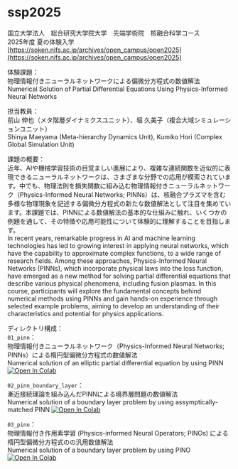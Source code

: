 # ssp2025
国立大学法人　総合研究大学院大学　先端学術院　核融合科学コース  
2025年度 夏の体験入学  
[https://soken.nifs.ac.jp/archives/open_campus/open2025](https://soken.nifs.ac.jp/archives/open_campus/open2025)

体験課題：   
物理情報付きニューラルネットワークによる偏微分方程式の数値解法  
Numerical Solution of Partial Differential Equations Using Physics-Informed Neural Networks  

担当教員：   
前山 伸也（メタ階層ダイナミクスユニット）、堀 久美子（複合大域シミュレーションユニット）  
Shinya Maeyama (Meta-hierarchy Dynamics Unit), Kumiko Hori (Complex Global Simulation Unit)  

課題の概要：  
近年、AIや機械学習技術の目覚ましい進展により、複雑な連続関数を近似的に表現できるニューラルネットワークは、さまざまな分野での応用が模索されています。中でも、物理法則を損失関数に組み込む物理情報付きニューラルネットワーク（Physics-Informed Neural Networks; PINNs）は、核融合プラズマを含む多様な物理現象を記述する偏微分方程式の新たな数値解法として注目を集めています。本課題では、PINNによる数値解法の基本的な仕組みに触れ、いくつかの例題を通して、その特徴や応用可能性について体験的に理解することを目指します。  
In recent years, remarkable progress in AI and machine learning technologies has led to growing interest in applying neural networks, which have the capability to approximate complex functions, to a wide range of research fields. Among these approaches, Physics-Informed Neural Networks (PINNs), which incorporate physical laws into the loss function, have emerged as a new method for solving partial differential equations that describe various physical phenomena, including fusion plasmas. In this course, participants will explore the fundamental concepts behind numerical methods using PINNs and gain hands-on experience through selected example problems, aiming to develop an understanding of their characteristics and potential for physics applications.  

ディレクトリ構成：  
`01_pinn`：  
物理情報付きニューラルネットワーク（Physics-Informed Neural Networks; PINNs）による楕円型偏微分方程式の数値解法  
Numerical solution of an elliptic partial differential equation by using PINN  
[![Open In Colab](https://colab.research.google.com/assets/colab-badge.svg)](https://colab.research.google.com/github/smaeyama/lec_Summer_Student_Program/blob/ssp2025/ssp2025/01_pinn/PINN.ipynb)

`02_pinn_boundary_layer`：  
漸近接続理論を組み込んだPINNによる境界層問題の数値解法  
Numerical solution of a boundary layer problem by using assymptically-matched PINN 
[![Open In Colab](https://colab.research.google.com/assets/colab-badge.svg)](https://colab.research.google.com/github/smaeyama/lec_Summer_Student_Program/blob/ssp2025/ssp2025/02_pinn_boundary_layer/Boundary_layer_PiNN.ipynb)

`03_pino`：  
物理情報付き作用素学習 (Physics-informed Neural Operators; PINOs) による楕円型偏微分方程式のの汎用数値解法  
Numerical solution of a boundary layer problem by using PINO 
[![Open In Colab](https://colab.research.google.com/assets/colab-badge.svg)](https://colab.research.google.com/github/smaeyama/lec_Summer_Student_Program/blob/ssp2025/ssp2025/03_pino/PINO.ipynb)


